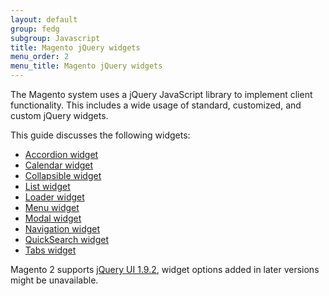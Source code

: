 ```yaml
---
layout: default
group: fedg
subgroup: Javascript
title: Magento jQuery widgets
menu_order: 2
menu_title: Magento jQuery widgets
---
```


The Magento system uses a jQuery JavaScript library to implement client functionality. This includes a wide usage of standard, customized, and custom jQuery widgets.

This guide discusses the following widgets:
<ul>
<li><a href="{{ site.gdeurl }}frontend-dev-guide/javascript/widget_accordion.html" target="_blank">Accordion widget</a> </li>
<li><a href="{{ site.gdeurl }}frontend-dev-guide/javascript/widget_calendar.html" target="_blank">Calendar widget</a></li>
<li><a href="{{ site.gdeurl }}frontend-dev-guide/javascript/widget_collapsible.html" target="_blank">Collapsible widget</a></li>
<li><a href="{{ site.gdeurl }}frontend-dev-guide/javascript/widget_list.html" target="_blank">List widget</a></li>
<li><a href="{{ site.gdeurl }}frontend-dev-guide/javascript/widget_loader.html" target="_blank">Loader widget</a></li>
<li><a href="{{ site.gdeurl }}frontend-dev-guide/javascript/widget_menu.html" target="_blank">Menu widget</a></li>
<li><a href="{{ site.gdeurl }}frontend-dev-guide/javascript/widget_modal.html" target="_blank">Modal widget</a></li>
<li><a href="{{ site.gdeurl }}frontend-dev-guide/javascript/widget_navigation.html" target="_blank">Navigation widget</a></li>
<li><a href="{{ site.gdeurl }}frontend-dev-guide/javascript/widget_quickSearch.html" target="_blank">QuickSearch widget</a></li>
<li><a href="{{ site.gdeurl }}frontend-dev-guide/javascript/widget_tabs.html" target="_blank">Tabs widget</a></li>

</ul>


<div class="bs-callout bs-callout-info" id="info">
  <p>Magento 2 supports <a href="http://blog.jqueryui.com/2012/11/jquery-ui-1-9-2/" target="_blank">jQuery UI 1.9.2</a>, widget options added in later versions might be unavailable.</p>
</div>